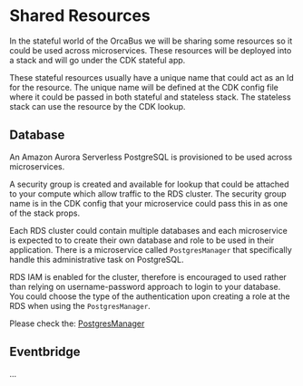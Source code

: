 # Shared Resources

In the stateful world of the OrcaBus we will be sharing some resources so it could be used across microservices.
These resources will be deployed into a stack and will go under the CDK stateful app.

These stateful resources usually have a unique name that could act as an Id for the resource. The unique name will be
defined at the CDK config file where it could be passed in both stateful and stateless stack. The stateless stack can
use the resource by the CDK lookup.

## Database

An Amazon Aurora Serverless PostgreSQL is provisioned to be used across microservices.

A security group is created and available for lookup that could be attached to your compute which allow traffic to the
RDS cluster. The security group name is in the CDK config that your microservice could pass this in as one of the stack props.

Each RDS cluster could contain multiple databases and each microservice is expected to to create their own database and
role to be used in their application. There is a microservice called  `PostgresManager` that specifically handle this administrative
task on PostgreSQL.

RDS IAM is enabled for the cluster, therefore is encouraged to used rather than relying on username-password approach to login to your
database. You could choose the type of the authentication upon creating a role at the RDS when using the `PostgresManager`.

Please check the: [PostgresManager](../../lib/workload/stateless/postgres_manager/README.md)


## Eventbridge
 ... 
